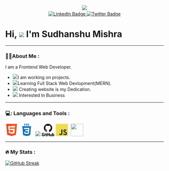 
<div id="header" align="center">
  <img src="https://media.giphy.com/media/jdPMeyv9rn0hZHh8n9/giphy.gif" width="200"/>
</div>

<div id="badges" align="center">
  <a href="https://www.linkedin.com/in/sudhanshu-mishra-b88298243/">
    <img src="https://img.shields.io/badge/LinkedIn-blue?style=for-the-badge&logo=linkedin&logoColor=white" alt="LinkedIn Badge"/>
  </a>
  
  <a href="https://twitter.com/Sudhanshu90062">
    <img src="https://img.shields.io/badge/Twitter-Yellow?style=for-the-badge&logo=twitter&logoColor=white" alt="Twitter Badge"/>
  </a>
</div>

<h1>
 Hi,
  <img src="https://media.giphy.com/media/hvRJCLFzcasrR4ia7z/giphy.gif" width="30px"/>
  I'm Sudhanshu Mishra
</h1>



***

### 👨‍💻About Me :
I am a Frontend Web Developer.
- <img src="https://img.icons8.com/?size=96&id=1TCX2ww987mj&format=png" width="20">I am working on projects.
- <img src="https://img.icons8.com/?size=96&id=fS7NyZKyMzc0&format=png" width="20">Learning Full Stack Web Devlopment(MERN).
- <img src="https://img.icons8.com/?size=160&id=BwDh7K6s3SeW&format=png" width="20"> Creating website is my Dedication.
- <img src="https://img.icons8.com/?size=160&id=ST8UX0wozRY9&format=png" width="20"> Interested In Business

***
### 💻: Languages and Tools : 
<div>
<img src="https://github.com/devicons/devicon/blob/master/icons/html5/html5-original.svg" title="HTML5" alt="HTML" width="40" height="40"/>&nbsp;
<img src="https://github.com/devicons/devicon/blob/master/icons/css3/css3-plain-wordmark.svg"  title="CSS3" alt="CSS" width="40" height="40"/>&nbsp;
<img src="https://cdn.jsdelivr.net/gh/devicons/devicon@latest/icons/git/git-original-wordmark.svg" width="40 height="40" />
<img src="https://github.com/devicons/devicon/blob/master/icons/github/github-original-wordmark.svg" title="Github" **alt="Github" width="40" height="40"/>
<img src="https://github.com/devicons/devicon/blob/master/icons/javascript/javascript-original.svg" title="javascript" alt="javascript" width="40" height="40"/>&nbsp;
<img src="https://cdn.jsdelivr.net/gh/devicons/devicon@latest/icons/cplusplus/cplusplus-original.svg" width="40" height="40" />       
</div>

  ---

### :fire: My Stats :
[![GitHub Streak](https://github-readme-streak-stats.herokuapp.com?user=Sudhanshu9000&theme=dark)](https://git.io/streak-stats)

